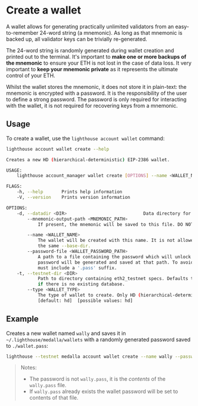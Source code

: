# Create a wallet

A wallet allows for generating practically unlimited validators from an
easy-to-remember 24-word string (a mnemonic). As long as that mnemonic is
backed up, all validator keys can be trivially re-generated.

The 24-word string is randomly generated during wallet creation and printed out
to the terminal. It's important to **make one or more backups of the mnemonic**
to ensure your ETH is not lost in the case of data loss. It very important to
**keep your mnemonic private** as it represents the ultimate control of your
ETH.

Whilst the wallet stores the mnemonic, it does not store it in plain-text: the
mnemonic is encrypted with a password. It is the responsibility of the user to
define a strong password. The password is only required for interacting with
the wallet, it is not required for recovering keys from a mnemonic.

## Usage

To create a wallet, use the `lighthouse account wallet` command:

```bash
lighthouse account wallet create --help

Creates a new HD (hierarchical-deterministic) EIP-2386 wallet.

USAGE:
    lighthouse account_manager wallet create [OPTIONS] --name <WALLET_NAME> --password-file <WALLET_PASSWORD_PATH>

FLAGS:
    -h, --help       Prints help information
    -V, --version    Prints version information

OPTIONS:
    -d, --datadir <DIR>                             Data directory for lighthouse keys and databases.
        --mnemonic-output-path <MNEMONIC_PATH>
            If present, the mnemonic will be saved to this file. DO NOT SHARE THE MNEMONIC.

        --name <WALLET_NAME>
            The wallet will be created with this name. It is not allowed to create two wallets with the same name for
            the same --base-dir.
        --password-file <WALLET_PASSWORD_PATH>
            A path to a file containing the password which will unlock the wallet. If the file does not exist, a random
            password will be generated and saved at that path. To avoid confusion, if the file does not already exist it
            must include a '.pass' suffix.
    -t, --testnet-dir <DIR>
            Path to directory containing eth2_testnet specs. Defaults to a hard-coded Lighthouse testnet. Only effective
            if there is no existing database.
        --type <WALLET_TYPE>
            The type of wallet to create. Only HD (hierarchical-deterministic) wallets are supported presently..
            [default: hd]  [possible values: hd]
```


## Example

Creates a new wallet named `wally` and saves it in `~/.lighthouse/medalla/wallets` with a randomly generated password saved
to `./wallet.pass`:

```bash
lighthouse --testnet medalla account wallet create --name wally --password-file wally.pass
```

> Notes:
>
> - The password is not `wally.pass`, it is the _contents_ of the
>   `wally.pass` file.
> - If `wally.pass` already exists the wallet password will be set to contents
>   of that file.
